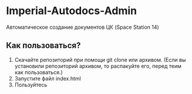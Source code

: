 # Imperial-Autodocs-Admin
Автоматическое создание документов ЦК (Space Station 14)
## Как пользоваться?
1. Скачайте репозиторий при помощи git clone или архивом. (Если вы установили репозиторий архивом, то распакуйте его, перед теим как пользоваться.)
3. Запустите файл index.html
4. Пользуйтесь
